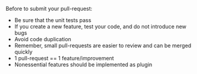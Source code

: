 Before to submit your pull-request:

- Be sure that the unit tests pass
- If you create a new feature, test your code, and do not introduce new bugs
- Avoid code duplication
- Remember, small pull-requests are easier to review and can be merged quickly
- 1 pull-request == 1 feature/improvement
- Nonessential features should be implemented as plugin
